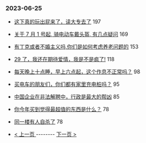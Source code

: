 ### 2023-06-25 
- [这下真的玩出屁来了，读大专去了](https://www.v2ex.com/t/951401) 197
- [关于 7 月 1 号起, 骑电动车戴头盔, 有几点疑问](https://www.v2ex.com/t/951326) 169
- [有丁克或者不婚主义吗,你们是如何考虑养老问题的](https://www.v2ex.com/t/951355) 153
- [29 了，我还在期待爱情，我是不是疯了!](https://www.v2ex.com/t/951323) 118
- [每天晚上十点睡，早上六点起，这个作息不正常吗？](https://www.v2ex.com/t/951381) 98
- [买电车的朋友们，你们都有家里充电桩吗？](https://www.v2ex.com/t/951317) 95
- [中国企业在非法解聘中，行政是最大的帮凶](https://www.v2ex.com/t/951385) 85
- [你今年买到觉得最超值的东西是什么？](https://www.v2ex.com/t/951413) 78
- [同一楼有人自杀了](https://www.v2ex.com/t/951285) 78 

- [ < 上一页 ](https://github.com/able8/v2ex-hot-record/blob/master/2023-06-24.md) -------- [ 下一页 > ](https://github.com/able8/v2ex-hot-record/blob/master/2023-06-26.md)
